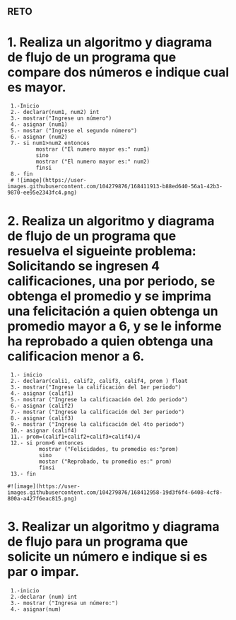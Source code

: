 ## RETO
# 1. Realiza un algoritmo y diagrama de flujo de un programa que compare dos números e indique cual es mayor.
     1.-Inicio
     2.- declarar(num1, num2) int
     3.- mostrar("Ingrese un número")
     4.- asignar (num1)
     5.- mostar ("Ingrese el segundo número")
     6.- asignar (num2)
     7.- si num1>num2 entonces
             mostrar ("El numero mayor es:" num1)
             sino 
             mostrar ("El numero mayor es:" num2)
             finsi
     8.- fin 
     # ![image](https://user-images.githubusercontent.com/104279876/168411913-b88ed640-56a1-42b3-9870-ee95e2343fc4.png)
     

# 2. Realiza un algoritmo y diagrama de flujo de un programa que resuelva el sigueinte problema: Solicitando se ingresen 4 calificaciones, una por periodo, se obtenga el promedio y se imprima una felicitación a quien obtenga un promedio mayor a 6, y se le informe ha reprobado a quien obtenga una calificacion menor a 6.

     1.- inicio
     2.- declarar(cali1, calif2, calif3, calif4, prom ) float
     3.- mostrar("Ingrese la calificación del 1er periodo")
     4.- asignar (calif1)
     5.- mostrar ("Ingrese la calificaación del 2do periodo")
     6.- asignar (calif2)
     7.- mostrar ("Ingrese la calificación del 3er periodo")
     8.- asignar (calif3)
     9.- mostrar ("Ingrese la calificación del 4to periodo")
     10.- asignar (calif4)
     11.- prom=(calif1+calif2+calif3+calif4)/4
     12.- si prom>6 entonces
              mostrar ("Felicidades, tu promedio es:"prom)
              sino
              mostar ("Reprobado, tu promedio es:" prom)
              finsi
     13.- fin
    
    #![image](https://user-images.githubusercontent.com/104279876/168412958-19d3f6f4-6408-4cf8-800a-a427f6eac815.png)


# 3. Realizar un algoritmo y diagrama de flujo para un programa que solicite un número e indique si es par o impar.


     1.-inicio
     2.-declarar (num) int
     3.- mostrar ("Ingresa un número:")
     4.- asignar(num)
     
